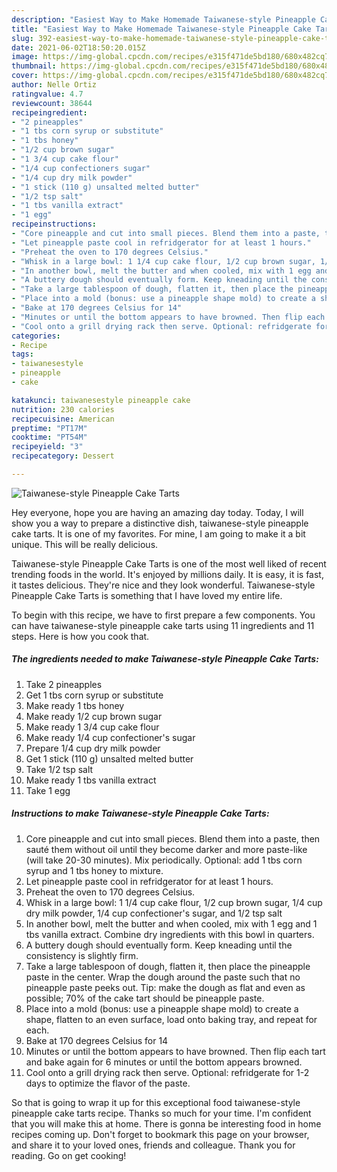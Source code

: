 ```yaml
---
description: "Easiest Way to Make Homemade Taiwanese-style Pineapple Cake Tarts"
title: "Easiest Way to Make Homemade Taiwanese-style Pineapple Cake Tarts"
slug: 392-easiest-way-to-make-homemade-taiwanese-style-pineapple-cake-tarts
date: 2021-06-02T18:50:20.015Z
image: https://img-global.cpcdn.com/recipes/e315f471de5bd180/680x482cq70/taiwanese-style-pineapple-cake-tarts-recipe-main-photo.jpg
thumbnail: https://img-global.cpcdn.com/recipes/e315f471de5bd180/680x482cq70/taiwanese-style-pineapple-cake-tarts-recipe-main-photo.jpg
cover: https://img-global.cpcdn.com/recipes/e315f471de5bd180/680x482cq70/taiwanese-style-pineapple-cake-tarts-recipe-main-photo.jpg
author: Nelle Ortiz
ratingvalue: 4.7
reviewcount: 38644
recipeingredient:
- "2 pineapples"
- "1 tbs corn syrup or substitute"
- "1 tbs honey"
- "1/2 cup brown sugar"
- "1 3/4 cup cake flour"
- "1/4 cup confectioners sugar"
- "1/4 cup dry milk powder"
- "1 stick (110 g) unsalted melted butter"
- "1/2 tsp salt"
- "1 tbs vanilla extract"
- "1 egg"
recipeinstructions:
- "Core pineapple and cut into small pieces. Blend them into a paste, then sauté them without oil until they become darker and more paste-like (will take 20-30 minutes). Mix periodically. Optional: add 1 tbs corn syrup and 1 tbs honey to mixture."
- "Let pineapple paste cool in refridgerator for at least 1 hours."
- "Preheat the oven to 170 degrees Celsius."
- "Whisk in a large bowl: 1 1/4 cup cake flour, 1/2 cup brown sugar, 1/4 cup dry milk powder, 1/4 cup confectioner&#39;s sugar, and 1/2 tsp salt"
- "In another bowl, melt the butter and when cooled, mix with 1 egg and 1 tbs vanilla extract. Combine dry ingredients with this bowl in quarters."
- "A buttery dough should eventually form. Keep kneading until the consistency is slightly firm."
- "Take a large tablespoon of dough, flatten it, then place the pineapple paste in the center. Wrap the dough around the paste such that no pineapple paste peeks out. Tip: make the dough as flat and even as possible; 70% of the cake tart should be pineapple paste."
- "Place into a mold (bonus: use a pineapple shape mold) to create a shape, flatten to an even surface, load onto baking tray, and repeat for each."
- "Bake at 170 degrees Celsius for 14"
- "Minutes or until the bottom appears to have browned. Then flip each tart and bake again for 6 minutes or until the bottom appears browned."
- "Cool onto a grill drying rack then serve. Optional: refridgerate for 1-2 days to optimize the flavor of the paste."
categories:
- Recipe
tags:
- taiwanesestyle
- pineapple
- cake

katakunci: taiwanesestyle pineapple cake 
nutrition: 230 calories
recipecuisine: American
preptime: "PT17M"
cooktime: "PT54M"
recipeyield: "3"
recipecategory: Dessert

---
```



![Taiwanese-style Pineapple Cake Tarts](https://img-global.cpcdn.com/recipes/e315f471de5bd180/680x482cq70/taiwanese-style-pineapple-cake-tarts-recipe-main-photo.jpg)

Hey everyone, hope you are having an amazing day today. Today, I will show you a way to prepare a distinctive dish, taiwanese-style pineapple cake tarts. It is one of my favorites. For mine, I am going to make it a bit unique. This will be really delicious.

Taiwanese-style Pineapple Cake Tarts is one of the most well liked of recent trending foods in the world. It's enjoyed by millions daily. It is easy, it is fast, it tastes delicious. They're nice and they look wonderful. Taiwanese-style Pineapple Cake Tarts is something that I have loved my entire life.




To begin with this recipe, we have to first prepare a few components. You can have taiwanese-style pineapple cake tarts using 11 ingredients and 11 steps. Here is how you cook that.

<!--inarticleads1-->

##### The ingredients needed to make Taiwanese-style Pineapple Cake Tarts:

1. Take 2 pineapples
1. Get 1 tbs corn syrup or substitute
1. Make ready 1 tbs honey
1. Make ready 1/2 cup brown sugar
1. Make ready 1 3/4 cup cake flour
1. Make ready 1/4 cup confectioner&#39;s sugar
1. Prepare 1/4 cup dry milk powder
1. Get 1 stick (110 g) unsalted melted butter
1. Take 1/2 tsp salt
1. Make ready 1 tbs vanilla extract
1. Take 1 egg




<!--inarticleads2-->

##### Instructions to make Taiwanese-style Pineapple Cake Tarts:

1. Core pineapple and cut into small pieces. Blend them into a paste, then sauté them without oil until they become darker and more paste-like (will take 20-30 minutes). Mix periodically. Optional: add 1 tbs corn syrup and 1 tbs honey to mixture.
1. Let pineapple paste cool in refridgerator for at least 1 hours.
1. Preheat the oven to 170 degrees Celsius.
1. Whisk in a large bowl: 1 1/4 cup cake flour, 1/2 cup brown sugar, 1/4 cup dry milk powder, 1/4 cup confectioner&#39;s sugar, and 1/2 tsp salt
1. In another bowl, melt the butter and when cooled, mix with 1 egg and 1 tbs vanilla extract. Combine dry ingredients with this bowl in quarters.
1. A buttery dough should eventually form. Keep kneading until the consistency is slightly firm.
1. Take a large tablespoon of dough, flatten it, then place the pineapple paste in the center. Wrap the dough around the paste such that no pineapple paste peeks out. Tip: make the dough as flat and even as possible; 70% of the cake tart should be pineapple paste.
1. Place into a mold (bonus: use a pineapple shape mold) to create a shape, flatten to an even surface, load onto baking tray, and repeat for each.
1. Bake at 170 degrees Celsius for 14
1. Minutes or until the bottom appears to have browned. Then flip each tart and bake again for 6 minutes or until the bottom appears browned.
1. Cool onto a grill drying rack then serve. Optional: refridgerate for 1-2 days to optimize the flavor of the paste.




So that is going to wrap it up for this exceptional food taiwanese-style pineapple cake tarts recipe. Thanks so much for your time. I'm confident that you will make this at home. There is gonna be interesting food in home recipes coming up. Don't forget to bookmark this page on your browser, and share it to your loved ones, friends and colleague. Thank you for reading. Go on get cooking!

